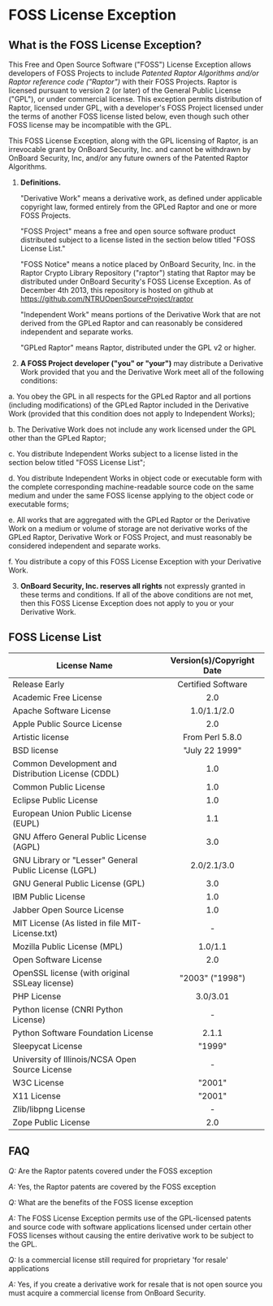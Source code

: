 FOSS License Exception
==========================================

What is the FOSS License Exception?
------------------------------------------
This Free and Open Source Software ("FOSS") License Exception allows developers of FOSS Projects to include *Patented Raptor Algorithms and/or Raptor reference code ("Raptor")* with their FOSS Projects. Raptor is licensed pursuant to version 2 (or later) of the General Public License ("GPL"), or under commercial license. This exception permits distribution of Raptor, licensed under GPL, with a developer's FOSS Project licensed under the terms of another FOSS license listed below, even though such other FOSS license may be incompatible with the GPL.

This FOSS License Exception, along with the GPL licensing of Raptor, is an irrevocable grant by OnBoard Security, Inc. and cannot be withdrawn by OnBoard Security, Inc, and/or any future owners of the Patented Raptor Algorithms.

1. **Definitions.**

    "Derivative Work" means a derivative work, as defined under applicable copyright law, formed entirely from the GPLed Raptor and one or more FOSS Projects.

    "FOSS Project" means a free and open source software product distributed subject to a license listed in the section below titled "FOSS License List."

    "FOSS Notice" means a notice placed by OnBoard Security, Inc. in the Raptor Crypto Library Repository ("raptor") stating that Raptor may be distributed under OnBoard Security's FOSS License Exception. As of December 4th 2013, this repository is hosted on github at https://github.com/NTRUOpenSourceProject/raptor

    "Independent Work" means portions of the Derivative Work that are not derived from the GPLed Raptor and can reasonably be considered independent and separate works.

    "GPLed Raptor" means Raptor, distributed under the GPL v2 or higher.

2.  **A FOSS Project developer ("you" or "your")** may distribute a Derivative Work provided that you and the Derivative Work meet all of the following conditions:

  a. You obey the GPL in all respects for the GPLed Raptor and all portions (including modifications) of the GPLed Raptor included in the Derivative Work (provided that this condition does not apply to Independent Works);
  
  b. The Derivative Work does not include any work licensed under the GPL other than the GPLed Raptor;
  
  c. You distribute Independent Works subject to a license listed in the section below titled "FOSS License List";
  
  d. You distribute Independent Works in object code or executable form with the complete corresponding machine-readable source code on the same medium and under the same FOSS license applying to the object code or executable forms;
  
  e. All works that are aggregated with the GPLed Raptor or the Derivative Work on a medium or volume of storage are not derivative works of the GPLed Raptor, Derivative Work or FOSS Project, and must reasonably be considered independent and separate works.
  
  f. You distribute a copy of this FOSS License Exception with your Derivative Work.

3. **OnBoard Security, Inc. reserves all rights** not expressly granted in these terms and conditions. If all of the above conditions are not met, then this FOSS License Exception does not apply to you or your Derivative Work.


FOSS License List
------------------

| License Name 	| Version(s)/Copyright Date | 
| ------------- |:-------------:|
 | Release Early  | 	Certified Software | 
 | Academic Free License  | 	2.0 | 
 | Apache Software License 	 | 1.0/1.1/2.0 | 
 | Apple Public Source License  | 2.0 | 
 | Artistic license  | 	From Perl   5.8.0 | 
 | BSD license  | 	"July 22 1999" | 
 | Common Development and Distribution License (CDDL) 	 | 1.0 | 
 | Common Public License  | 	1.0 | 
 | Eclipse Public License 	 | 1.0 | 
 | European Union Public License (EUPL)  | 	1.1 | 
 | GNU Affero General Public License (AGPL)  | 	3.0 | 
 | GNU Library or "Lesser" General Public License (LGPL) |  	2.0/2.1/3.0 | 
 | GNU General Public License (GPL)  | 	3.0 | 
 | IBM Public License 	 | 1.0 | 
 | Jabber Open Source License  | 	1.0 | 
 | MIT License (As listed in file MIT-License.txt) |  	- | 
 | Mozilla Public License (MPL) 	 | 1.0/1.1 | 
 | Open Software License  | 	2.0 | 
 | OpenSSL license (with original SSLeay license) 	 | "2003" ("1998") | 
 | PHP License 	 | 3.0/3.01 | 
 | Python license (CNRI Python License)  | 	- | 
 | Python Software Foundation License  | 	2.1.1 | 
 | Sleepycat License  | 	"1999" | 
 | University of Illinois/NCSA Open Source License 	 | - | 
 | W3C License  | "2001" | 
 | X11 License  | 	"2001" | 
 | Zlib/libpng License  | 	- | 
 | Zope Public License  | 	2.0  | 

FAQ
----

*Q:* Are the Raptor patents covered under the FOSS exception

*A:* Yes, the Raptor patents are covered by the FOSS exception 

*Q:* What are the benefits of the FOSS license exception

*A:* The FOSS License Exception permits use of the GPL-licensed patents and source code 
with software applications licensed under certain other FOSS licenses without causing the entire derivative work to be subject to the GPL.

*Q:* Is a commercial license still required for proprietary 'for resale' applications

*A:* Yes, if you create a derivative work for resale that is not open source you must acquire a commercial license from OnBoard Security.


